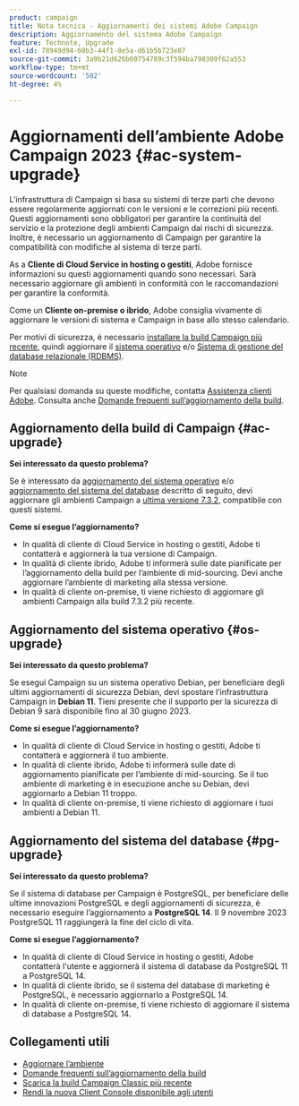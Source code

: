 ```yaml
---
product: campaign
title: Nota tecnica - Aggiornamenti dei sistemi Adobe Campaign
description: Aggiornamento del sistema Adobe Campaign
feature: Technote, Upgrade
exl-id: 78949d94-60b3-44f1-8e5a-d61b5b723e87
source-git-commit: 3a9b21d626b60754789c3f594ba798309f62a553
workflow-type: tm+mt
source-wordcount: '502'
ht-degree: 4%

---
```


# Aggiornamenti dell’ambiente Adobe Campaign 2023 {#ac-system-upgrade}

L’infrastruttura di Campaign si basa su sistemi di terze parti che devono essere regolarmente aggiornati con le versioni e le correzioni più recenti. Questi aggiornamenti sono obbligatori per garantire la continuità del servizio e la protezione degli ambienti Campaign dai rischi di sicurezza. Inoltre, è necessario un aggiornamento di Campaign per garantire la compatibilità con modifiche al sistema di terze parti.

As a **Cliente di Cloud Service in hosting o gestiti**, Adobe fornisce informazioni su questi aggiornamenti quando sono necessari. Sarà necessario aggiornare gli ambienti in conformità con le raccomandazioni per garantire la conformità.

Come un **Cliente on-premise o ibrido**, Adobe consiglia vivamente di aggiornare le versioni di sistema e Campaign in base allo stesso calendario.

Per motivi di sicurezza, è necessario [installare la build Campaign più recente](#ac-upgrade), quindi aggiornare il [sistema operativo](#os-upgrade) e/o [Sistema di gestione del database relazionale (RDBMS)](#pg-upgrade).

>[!NOTE]
>
>Per qualsiasi domanda su queste modifiche, contatta [Assistenza clienti Adobe](https://helpx.adobe.com/it/enterprise/admin-guide.html/enterprise/using/support-for-experience-cloud.ug.html). Consulta anche [Domande frequenti sull’aggiornamento della build](../../platform/using/faq-build-upgrade.md).
>

## Aggiornamento della build di Campaign {#ac-upgrade}

**Sei interessato da questo problema?**

Se è interessato da [aggiornamento del sistema operativo](#os-upgrade) e/o [aggiornamento del sistema del database](#pg-upgrade) descritto di seguito, devi aggiornare gli ambienti Campaign a [ultima versione 7.3.2](../../rn/using/latest-release.md#release-7-3-2), compatibile con questi sistemi.

**Come si esegue l’aggiornamento?**

* In qualità di cliente di Cloud Service in hosting o gestiti, Adobe ti contatterà e aggiornerà la tua versione di Campaign.
* In qualità di cliente ibrido, Adobe ti informerà sulle date pianificate per l’aggiornamento della build per l’ambiente di mid-sourcing. Devi anche aggiornare l’ambiente di marketing alla stessa versione.
* In qualità di cliente on-premise, ti viene richiesto di aggiornare gli ambienti Campaign alla build 7.3.2 più recente.


## Aggiornamento del sistema operativo {#os-upgrade}

**Sei interessato da questo problema?**

Se esegui Campaign su un sistema operativo Debian, per beneficiare degli ultimi aggiornamenti di sicurezza Debian, devi spostare l’infrastruttura Campaign in **Debian 11**. Tieni presente che il supporto per la sicurezza di Debian 9 sarà disponibile fino al 30 giugno 2023.

**Come si esegue l’aggiornamento?**

* In qualità di cliente di Cloud Service in hosting o gestiti, Adobe ti contatterà e aggiornerà il tuo ambiente.
* In qualità di cliente ibrido, Adobe ti informerà sulle date di aggiornamento pianificate per l’ambiente di mid-sourcing. Se il tuo ambiente di marketing è in esecuzione anche su Debian, devi aggiornarlo a Debian 11 troppo.
* In qualità di cliente on-premise, ti viene richiesto di aggiornare i tuoi ambienti a Debian 11.

## Aggiornamento del sistema del database {#pg-upgrade}

**Sei interessato da questo problema?**

Se il sistema di database per Campaign è PostgreSQL, per beneficiare delle ultime innovazioni PostgreSQL e degli aggiornamenti di sicurezza, è necessario eseguire l’aggiornamento a **PostgreSQL 14**. Il 9 novembre 2023 PostgreSQL 11 raggiungerà la fine del ciclo di vita.

**Come si esegue l’aggiornamento?**

* In qualità di cliente di Cloud Service in hosting o gestiti, Adobe contatterà l&#39;utente e aggiornerà il sistema di database da PostgreSQL 11 a PostgreSQL 14.
* In qualità di cliente ibrido, se il sistema del database di marketing è PostgreSQL, è necessario aggiornarlo a PostgreSQL 14.
* In qualità di cliente on-premise, ti viene richiesto di aggiornare il sistema di database a PostgreSQL 14.


## Collegamenti utili

* [Aggiornare l’ambiente](../../production/using/build-upgrade.md)
* [Domande frequenti sull’aggiornamento della build](../../platform/using/faq-build-upgrade.md)
* [Scarica la build Campaign Classic più recente](https://experience.adobe.com/#/downloads/content/software-distribution/it/campaign.html)
* [Rendi la nuova Client Console disponibile agli utenti](../../installation/using/client-console-availability-for-windows.md)
